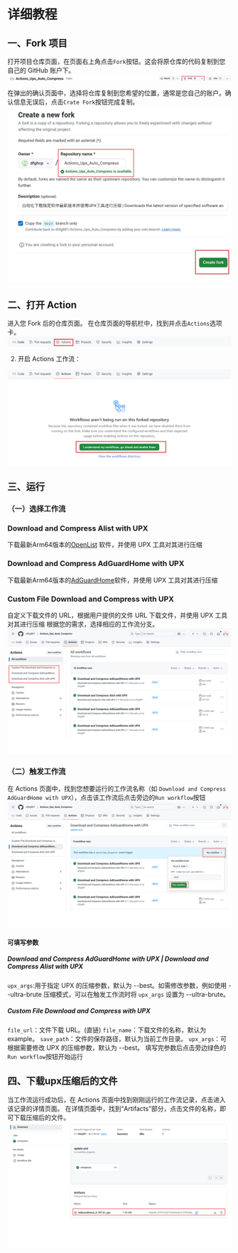 # 详细教程

## 一、Fork 项目
打开项目仓库页面，在页面右上角点击`Fork`按钮。这会将原仓库的代码复制到您自己的 GitHub 账户下。
![fork](./images/fork-btn.png 'fork')

在弹出的确认页面中，选择将仓库复制到您希望的位置，通常是您自己的账户。确认信息无误后，点击`Crate Fork`按钮完成复制。
![fork2](./images/fork-detail.png 'fork2')

## 二、打开 Action
进入您 Fork 后的仓库页面。
在仓库页面的导航栏中，找到并点击`Actions`选项卡。
![Actions入口](./images/actions-btn.png 'Actions入口')

2. 开启 Actions 工作流：

![开启Actions工作流](./images/actions-enable.png '开启Actions工作流')

## 三、运行
### （一）选择工作流
### Download and Compress Alist with UPX
下载最新Arm64版本的[OpenList](https://github.com/O/alist) 软件，并使用 UPX 工具对其进行压缩
### Download and Compress AdGuardHome with UPX
下载最新Arm64版本的[AdGuardHome](https://github.com/AdguardTeam/AdGuardHome)软件，并使用 UPX 工具对其进行压缩
### Custom File Download and Compress with UPX
自定义下载文件的 URL，根据用户提供的文件 URL 下载文件，并使用 UPX 工具对其进行压缩
根据您的需求，选择相应的工作流分支。
![选择工作流分支](./images/choose.png '选择工作流分支')

### （二）触发工作流

在 Actions 页面中，找到您想要运行的工作流名称（如 `Download and Compress AdGuardHome with UPX`），点击该工作流后点击旁边的`Run workflow`按钮
![run workflow](./images/run.png 'run workflow')

#### 可填写参数
##### Download and Compress AdGuardHome with UPX | Download and Compress Alist with UPX
`upx_args`:用于指定 UPX 的压缩参数，默认为 --best。如需修改参数，例如使用 --ultra-brute 压缩模式，可以在触发工作流时将 `upx_args` 设置为 --ultra-brute。
##### Custom File Download and Compress with UPX
`file_url`：文件下载 URL。(直链)
`file_name`：下载文件的名称，默认为 example。
`save_path`：文件的保存路径，默认为当前工作目录。
`upx_args`：可根据需要修改 UPX 的压缩参数，默认为 --best。
填写完参数后点击旁边绿色的`Run workflow`按钮开始运行

## 四、下载upx压缩后的文件
当工作流运行成功后，在 Actions 页面中找到刚刚运行的工作流记录，点击进入该记录的详情页面。
在详情页面中，找到“Artifacts”部分，点击文件的名称，即可下载压缩后的文件。
![download artifacts](./images/download.png 'run workflow')

